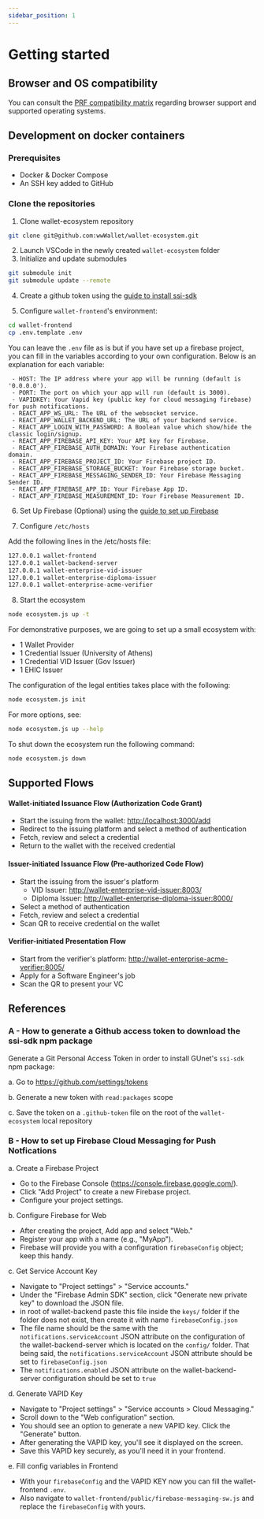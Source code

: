 ```yaml
---
sidebar_position: 1
---
```


# Getting started

## Browser and OS compatibility

You can consult the [PRF compatibility matrix](https://github.com/wwWallet/wallet-frontend#prf-compatibility) regarding browser support and supported operating systems.

## Development on docker containers

### Prerequisites

- Docker & Docker Compose
- An SSH key added to GitHub

### Clone the repositories

1. Clone wallet-ecosystem repository
```sh
git clone git@github.com:wwWallet/wallet-ecosystem.git
```
2. Launch VSCode in the newly created `wallet-ecosystem` folder
3. Initialize and update submodules

```sh
git submodule init
git submodule update --remote
```


4. Create a github token using the [guide to install ssi-sdk](#a---how-to-generate-a-github-access-token-to-download-the-ssi-sdk-npm-package)


5. Configure `wallet-frontend`'s environment:

```sh
cd wallet-frontend
cp .env.template .env
```

You can leave the `.env` file as is but if you have set up a firebase project, you can fill in the variables according to your own configuration. Below is an explanation for each variable:

	 - HOST: The IP address where your app will be running (default is '0.0.0.0').
	 - PORT: The port on which your app will run (default is 3000).
	 - VAPIDKEY: Your Vapid key (public key for cloud messaging firebase) for push notifications.
	 - REACT_APP_WS_URL: The URL of the websocket service.
	 - REACT_APP_WALLET_BACKEND_URL: The URL of your backend service.
	 - REACT_APP_LOGIN_WITH_PASSWORD: A Boolean value which show/hide the classic login/signup.
	 - REACT_APP_FIREBASE_API_KEY: Your API key for Firebase. 
	 - REACT_APP_FIREBASE_AUTH_DOMAIN: Your Firebase authentication domain.
	 - REACT_APP_FIREBASE_PROJECT_ID: Your Firebase project ID.
	 - REACT_APP_FIREBASE_STORAGE_BUCKET: Your Firebase storage bucket.
	 - REACT_APP_FIREBASE_MESSAGING_SENDER_ID: Your Firebase Messaging Sender ID.
	 - REACT_APP_FIREBASE_APP_ID: Your Firebase App ID. 
	 - REACT_APP_FIREBASE_MEASUREMENT_ID: Your Firebase Measurement ID.

6. Set Up Firebase (Optional) using the [guide to set up Firebase](#b---how-to-set-up-firebase-cloud-messaging-for-push-notfications)

7. Configure `/etc/hosts`

Add the following lines in the /etc/hosts file:

```sh
127.0.0.1 wallet-frontend
127.0.0.1 wallet-backend-server
127.0.0.1 wallet-enterprise-vid-issuer
127.0.0.1 wallet-enterprise-diploma-issuer
127.0.0.1 wallet-enterprise-acme-verifier
```

8. Start the ecosystem

```sh
node ecosystem.js up -t
```

For demonstrative purposes, we are going to set up a small ecosystem with:
- 1 Wallet Provider
- 1 Credential Issuer (University of Athens)
- 1 Credential VID Issuer (Gov Issuer)
- 1 EHIC Issuer

The configuration of the legal entities takes place with the following:

```sh
node ecosystem.js init
```

For more options, see:

```sh
node ecosystem.js up --help
```

To shut down the ecosystem run the following command:

```sh
node ecosystem.js down
```

## Supported Flows

#### Wallet-initiated Issuance Flow (Authorization Code Grant)
- Start the issuing from the wallet: [http://localhost:3000/add](http://localhost:3000/add)
- Redirect to the issuing platform and select a method of authentication
- Fetch, review and select a credential
- Return to the wallet with the received credential

#### Issuer-initiated Issuance Flow (Pre-authorized Code Flow)
- Start the issuing from the issuer's platform
  - VID Issuer: [http://wallet-enterprise-vid-issuer:8003/](http://wallet-enterprise-vid-issuer:8003/)
  - Diploma Issuer: [http://wallet-enterprise-diploma-issuer:8000/](http://wallet-enterprise-diploma-issuer:8003/)
- Select a method of authentication
- Fetch, review and select a credential
- Scan QR to receive credential on the wallet

#### Verifier-initiated Presentation Flow
- Start from the verifier's platform: [http://wallet-enterprise-acme-verifier:8005/](http://wallet-enterprise-acme-verifier:8005)
- Apply for a Software Engineer's job
- Scan the QR to present your VC

## References

### A - How to generate a Github access token to download the ssi-sdk npm package

Generate a Git Personal Access Token in order to install GUnet's `ssi-sdk` npm package:

  a. Go to https://github.com/settings/tokens
  
  b. Generate a new token with `read:packages` scope
  
  c. Save the token on a `.github-token` file on the root of the `wallet-ecosystem` local repository

### B - How to set up Firebase Cloud Messaging for Push Notfications

a. Create a Firebase Project
  - Go to the Firebase Console (https://console.firebase.google.com/).
  - Click "Add Project" to create a new Firebase project.
  - Configure your project settings.
  
b. Configure Firebase for Web
  - After creating the project, Add app and select "Web."
  - Register your app with a name (e.g., "MyApp").
  - Firebase will provide you with a configuration `firebaseConfig` object; keep this handy.

c. Get Service Account Key
- Navigate to "Project settings" > "Service accounts."
- Under the "Firebase Admin SDK" section, click "Generate new private key" to download the JSON file.
- in root of wallet-backend paste this file inside the `keys/` folder if the folder does not exist, then create it with name `firebaseConfig.json`
- The file name should be the same with the `notifications.serviceAccount` JSON attribute on the configuration of the wallet-backend-server which is located on the `config/` folder. That being said, the `notifications.serviceAccount` JSON attribute should be set to `firebaseConfig.json`
- The `notifications.enabled` JSON attribute on the wallet-backend-server configuration should be set to `true`


d. Generate VAPID Key
- Navigate to "Project settings" > "Service accounts > Cloud Messaging." 
- Scroll down to the "Web configuration" section.
- You should see an option to generate a new VAPID key. Click the "Generate" button.
- After generating the VAPID key, you'll see it displayed on the screen.
- Save this VAPID key securely, as you'll need it in your frontend.

e. Fill config variables in Frontend
- With your `firebaseConfig` and the VAPID KEY now you can fill the wallet-frontend `.env`.
- Also navigate to `wallet-frontend/public/firebase-messaging-sw.js` and replace the `firebaseConfig` with yours. 
